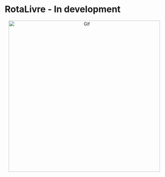# RotaLivre - In development


<div align="center">
  <img src="https://media3.giphy.com/media/v1.Y2lkPTc5MGI3NjExNzZocWpjaXpzZnhnOWhnM3MyMjVzMmZ2b3V4aXNmNHBxZno1Mmc5cyZlcD12MV9pbnRlcm5hbF9naWZfYnlfaWQmY3Q9Zw/JIX9t2j0ZTN9S/giphy.gif" alt="Gif" width="480" />
</div>